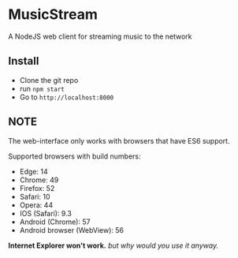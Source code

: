 # MusicStream
A NodeJS web client for streaming music to the network

## Install
- Clone the git repo
- run `npm start`
- Go to `http://localhost:8000`

## NOTE
The web-interface only works with browsers that have ES6 support.

Supported browsers with build numbers:
- Edge: 14
- Chrome: 49
- Firefox: 52
- Safari: 10
- Opera: 44
- IOS (Safari): 9.3
- Android (Chrome): 57
- Android browser (WebView): 56

**Internet Explorer won't work.** *but why would you use it anyway.*
